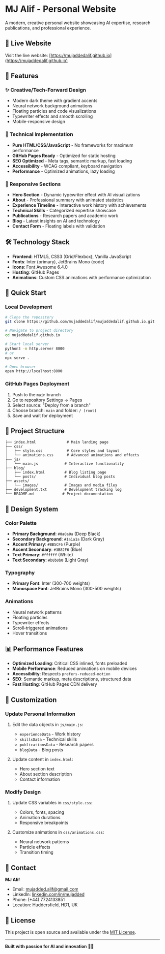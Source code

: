 # MJ Alif - Personal Website

A modern, creative personal website showcasing AI expertise, research publications, and professional experience.

## 🚀 Live Website

Visit the live website: [https://mujaddedalif.github.io](https://mujaddedalif.github.io)

## 🎯 Features

### ✨ Creative/Tech-Forward Design
- Modern dark theme with gradient accents
- Neural network background animations
- Floating particles and code visualizations
- Typewriter effects and smooth scrolling
- Mobile-responsive design

### 🔧 Technical Implementation
- **Pure HTML/CSS/JavaScript** - No frameworks for maximum performance
- **GitHub Pages Ready** - Optimized for static hosting
- **SEO Optimized** - Meta tags, semantic markup, fast loading
- **Accessibility** - WCAG compliant, keyboard navigation
- **Performance** - Optimized animations, lazy loading

### 📱 Responsive Sections
- **Hero Section** - Dynamic typewriter effect with AI visualizations
- **About** - Professional summary with animated statistics
- **Experience Timeline** - Interactive work history with achievements
- **Technical Skills** - Categorized expertise showcase
- **Publications** - Research papers and academic work
- **Blog** - Latest insights on AI and technology
- **Contact Form** - Floating labels with validation

## 🛠️ Technology Stack

- **Frontend**: HTML5, CSS3 (Grid/Flexbox), Vanilla JavaScript
- **Fonts**: Inter (primary), JetBrains Mono (code)
- **Icons**: Font Awesome 6.4.0
- **Hosting**: GitHub Pages
- **Animations**: Custom CSS animations with performance optimization

## 🚀 Quick Start

### Local Development
```bash
# Clone the repository
git clone https://github.com/mujaddedalif/mujaddedalif.github.io.git

# Navigate to project directory
cd mujaddedalif.github.io

# Start local server
python3 -m http.server 8000
# or
npx serve .

# Open browser
open http://localhost:8000
```

### GitHub Pages Deployment
1. Push to the `main` branch
2. Go to repository Settings → Pages
3. Select source: "Deploy from a branch"
4. Choose branch: `main` and folder: `/ (root)`
5. Save and wait for deployment

## 📁 Project Structure

```
├── index.html              # Main landing page
├── css/
│   ├── style.css           # Core styles and layout
│   └── animations.css      # Advanced animations and effects
├── js/
│   └── main.js            # Interactive functionality
├── blog/
│   ├── index.html         # Blog listing page
│   └── posts/             # Individual blog posts
├── assets/
│   └── images/            # Images and media files
├── development.txt        # Development tracking log
└── README.md             # Project documentation
```

## 🎨 Design System

### Color Palette
- **Primary Background**: `#0a0a0a` (Deep Black)
- **Secondary Background**: `#1a1a1a` (Dark Gray)
- **Accent Primary**: `#8B5CF6` (Purple)
- **Accent Secondary**: `#3B82F6` (Blue)
- **Text Primary**: `#ffffff` (White)
- **Text Secondary**: `#b0b0b0` (Light Gray)

### Typography
- **Primary Font**: Inter (300-700 weights)
- **Monospace Font**: JetBrains Mono (300-500 weights)

### Animations
- Neural network patterns
- Floating particles
- Typewriter effects
- Scroll-triggered animations
- Hover transitions

## 📊 Performance Features

- **Optimized Loading**: Critical CSS inlined, fonts preloaded
- **Mobile Performance**: Reduced animations on mobile devices
- **Accessibility**: Respects `prefers-reduced-motion`
- **SEO**: Semantic markup, meta descriptions, structured data
- **Fast Hosting**: GitHub Pages CDN delivery

## 🔧 Customization

### Update Personal Information
1. Edit the data objects in `js/main.js`:
   - `experienceData` - Work history
   - `skillsData` - Technical skills
   - `publicationsData` - Research papers
   - `blogData` - Blog posts

2. Update content in `index.html`:
   - Hero section text
   - About section description
   - Contact information

### Modify Design
1. Update CSS variables in `css/style.css`:
   - Colors, fonts, spacing
   - Animation durations
   - Responsive breakpoints

2. Customize animations in `css/animations.css`:
   - Neural network patterns
   - Particle effects
   - Transition timing

## 📧 Contact

**MJ Alif**
- Email: mujadded.alif@gmail.com
- LinkedIn: [linkedin.com/in/mujadded](https://www.linkedin.com/in/mujadded/)
- Phone: (+44) 7724133851
- Location: Huddersfield, HD1, UK

## 📄 License

This project is open source and available under the [MIT License](LICENSE).

---

**Built with passion for AI and innovation** 🤖✨ 
